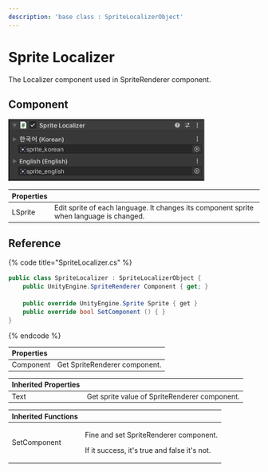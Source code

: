 ```yaml
---
description: 'base class : SpriteLocalizerObject'
---
```


# Sprite Localizer

The Localizer component used in SpriteRenderer component.

## Component

![](../../../.gitbook/assets/sprite_localizer_inspector.png)

| Properties |  |
| :--- | :--- |
| LSprite | Edit sprite of each language. It changes its component sprite when language is changed. |

## Reference

{% code title="SpriteLocalizer.cs" %}
```csharp
public class SpriteLocalizer : SpriteLocalizerObject {
    public UnityEngine.SpriteRenderer Component { get; }

    public override UnityEngine.Sprite Sprite { get }  
    public override bool SetComponent () { }
}
```
{% endcode %}

| Properties |  |
| :--- | :--- |
| Component | Get SpriteRenderer component. |

| Inherited Properties |  |
| :--- | :--- |
| Text | Get sprite value of SpriteRenderer component. |

<table>
  <thead>
    <tr>
      <th style="text-align:left">Inherited Functions</th>
      <th style="text-align:left"></th>
    </tr>
  </thead>
  <tbody>
    <tr>
      <td style="text-align:left">SetComponent</td>
      <td style="text-align:left">
        <p>Fine and set SpriteRenderer component.</p>
        <p>If it success, it&apos;s true and false it&apos;s not.</p>
      </td>
    </tr>
  </tbody>
</table>

